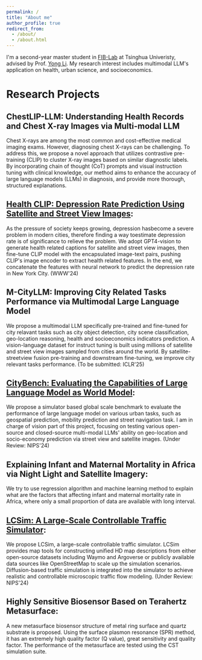 ```yaml
---
permalink: /
title: "About me"
author_profile: true
redirect_from: 
  - /about/
  - /about.html
---
```


I'm a second-year master student in [FIB-Lab](https://fi.ee.tsinghua.edu.cn/) at Tsinghua Univeristy, advised by Prof. [Yong Li](https://scholar.google.com/citations?user=kmgzPeQAAAAJ&hl). My research interest includes multimodal LLM's application on health, urban science, and socioeconomics.

Research Projects
======

ChestLIP-LLM: Understanding Health Records and Chest X-ray Images via Multi-modal LLM
------
Chest X-rays are among the most common and cost-effective medical imaging exams. However, diagnosing chest X-rays can be challenging. To address this, we propose a novel approach that utilizes contrastive pre-training (CLIP) to cluster X-ray images based on similar diagnostic labels. By incorporating chain of thought (CoT) prompts and visual instruction tuning with clinical knowledge, our method aims to enhance the accuracy of large language models (LLMs) in diagnosis, and provide more thorough, structured explanations.

[Health CLIP: Depression Rate Prediction Using Satellite and Street View Images](https://dl.acm.org/doi/10.1145/3589335.3651451):
------
As the pressure of society keeps growing, depression hasbecome a severe problem in modern cities, therefore finding a way toestimate depression rate is of significance to relieve the problem. We adopt GPT4-vision to generate health related captions for satellite and street view images, then fine-tune CLIP model with the encapsulated image-text pairs, pushing CLIP's image encoder to extract health related features. In the end, we concatenate the features with neural network to predict the depression rate in New York City. (WWW'24)

M-CityLLM: Improving City Related Tasks Performance via Multimodal Large Language Model
------
We propose a multimodal LLM specifically pre-trained and fine-tuned for city relavant tasks such as city object detection, city scene classification, geo-location reasoning, health and socioeconomics indicators prediction. A vision-language dataset for instruct tuning is built using millions of satellite and street view images sampled from cities around the world. By satellite-streetview fusion pre-training and downstream fine-tuning, we improve city relevant tasks performance. (To be submitted: ICLR'25)

[CityBench: Evaluating the Capabilities of Large Language Model as World Model](https://arxiv.org/abs/2406.13945):
------
We propose a simulator based global scale benchmark to evaluate the performance of large language model on various urban tasks, such as geospatial prediction, mobility prediction and street navigation task. I am in charge of vision part of this project, focusing on testing various open-source and closed-source multi-modal LLMs' ability on geo-location and socio-economy prediction via street view and satellite images. (Under Review: NIPS'24)

Explaining Infant and Maternal Mortality in Africa via Night Light and Satellite Imagery:
------
We try to use regression algorithm and machine learning method to explain what are the factors that affecting infant and maternal mortality rate in Africa, where only a small proportion of data are available with long interval.

[LCSim: A Large-Scale Controllable Traffic Simulator](https://arxiv.org/abs/2406.19781):
------
We propose LCSim, a large-scale controllable traffic simulator. LCSim provides map tools for constructing unified HD map descriptions from either open-source datasets including Waymo and Argoverse or publicly available data sources like OpenStreetMap to scale up the simulation scenarios. Diffusion-based traffic simulation is integrated into the simulator to achieve realistic and controllable microscopic traffic flow modeling. (Under Review: NIPS'24)

Highly Sensitive Biosensor Based on Terahertz Metasurface:
------
A new metasurface biosensor structure of metal ring surface and quartz substrate is proposed. Using the surface plasmon resonance (SPR) method, it has an extremely high quality factor (Q value), great sensitivity and quality factor. The performance of the metasurface are tested using the CST simulation suite.
